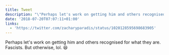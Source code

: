 ```yaml
---
title: Tweet
description: "\"Perhaps let's work on getting him and others recognised for what they are. Fascists.\nBut otherwise, lol. \U0001F606 \""
date: '2018-07-20T07:07:11+01:00'
links:
  - 'https://twitter.com/zacharyparadis/status/1020128595698683905'
---
```

Perhaps let's work on getting him and others recognised for what they are. Fascists.
But otherwise, lol. 😆 

